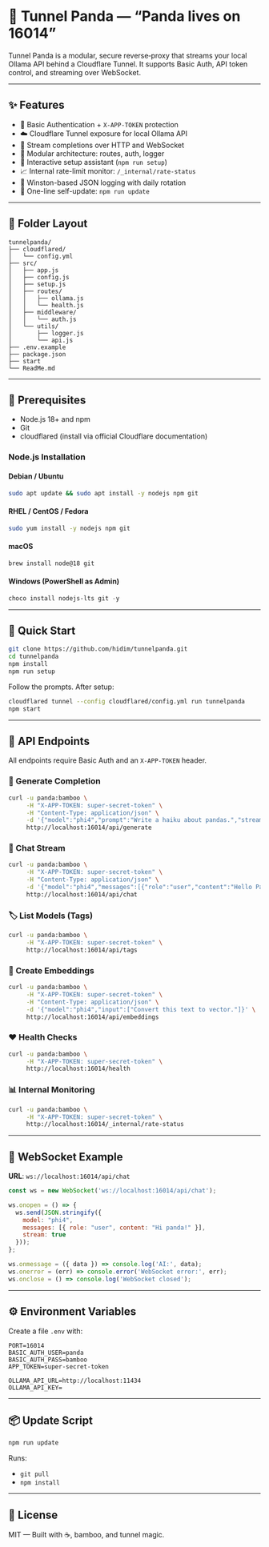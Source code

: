 # 🐼 Tunnel Panda — “Panda lives on 16014”

Tunnel Panda is a modular, secure reverse‑proxy that streams your local Ollama API behind a Cloudflare Tunnel. It supports Basic Auth, API token control, and streaming over WebSocket.

---

## ✨ Features

- 🔐 Basic Authentication + `X-APP-TOKEN` protection  
- ☁️ Cloudflare Tunnel exposure for local Ollama API  
- 💬 Stream completions over HTTP and WebSocket  
- 🧱 Modular architecture: routes, auth, logger  
- 🧰 Interactive setup assistant (`npm run setup`)  
- 📈 Internal rate-limit monitor: `/​_internal/rate-status`  
- 📜 Winston-based JSON logging with daily rotation  
- 🔁 One-line self-update: `npm run update`

---

## 📁 Folder Layout

```
tunnelpanda/
├── cloudflared/
│   └── config.yml
├── src/
│   ├── app.js
│   ├── config.js
│   ├── setup.js
│   ├── routes/
│   │   ├── ollama.js
│   │   └── health.js
│   ├── middleware/
│   │   └── auth.js
│   └── utils/
│       ├── logger.js
│       └── api.js
├── .env.example
├── package.json
├── start
└── ReadMe.md
```

---

## 🔧 Prerequisites

- Node.js 18+ and npm  
- Git  
- cloudflared (install via official Cloudflare documentation)

### Node.js Installation

#### Debian / Ubuntu
```bash
sudo apt update && sudo apt install -y nodejs npm git
```

#### RHEL / CentOS / Fedora
```bash
sudo yum install -y nodejs npm git
```

#### macOS
```bash
brew install node@18 git
```

#### Windows (PowerShell as Admin)
```powershell
choco install nodejs-lts git -y
```

---

## 🚀 Quick Start

```bash
git clone https://github.com/hidim/tunnelpanda.git
cd tunnelpanda
npm install
npm run setup
```

Follow the prompts. After setup:

```bash
cloudflared tunnel --config cloudflared/config.yml run tunnelpanda
npm start
```

---

## 🔌 API Endpoints

All endpoints require Basic Auth and an `X-APP-TOKEN` header.

### 🔁 Generate Completion
```bash
curl -u panda:bamboo \
     -H "X-APP-TOKEN: super-secret-token" \
     -H "Content-Type: application/json" \
     -d '{"model":"phi4","prompt":"Write a haiku about pandas.","stream":false}' \
     http://localhost:16014/api/generate
```

### 💬 Chat Stream
```bash
curl -u panda:bamboo \
     -H "X-APP-TOKEN: super-secret-token" \
     -H "Content-Type: application/json" \
     -d '{"model":"phi4","messages":[{"role":"user","content":"Hello Panda"}],"stream":true}' \
     http://localhost:16014/api/chat
```

### 🏷 List Models (Tags)
```bash
curl -u panda:bamboo \
     -H "X-APP-TOKEN: super-secret-token" \
     http://localhost:16014/api/tags
```

### 🧩 Create Embeddings
```bash
curl -u panda:bamboo \
     -H "X-APP-TOKEN: super-secret-token" \
     -H "Content-Type: application/json" \
     -d '{"model":"phi4","input":["Convert this text to vector."]}' \
     http://localhost:16014/api/embeddings
```

### ❤️ Health Checks
```bash
curl -u panda:bamboo \
     -H "X-APP-TOKEN: super-secret-token" \
     http://localhost:16014/health
```

### 📊 Internal Monitoring
```bash
curl -u panda:bamboo \
     -H "X-APP-TOKEN: super-secret-token" \
     http://localhost:16014/_internal/rate-status
```

---

## 🧪 WebSocket Example

**URL**: `ws://localhost:16014/api/chat`

```js
const ws = new WebSocket('ws://localhost:16014/api/chat');

ws.onopen = () => {
  ws.send(JSON.stringify({
    model: "phi4",
    messages: [{ role: "user", content: "Hi panda!" }],
    stream: true
  }));
};

ws.onmessage = ({ data }) => console.log('AI:', data);
ws.onerror = (err) => console.error('WebSocket error:', err);
ws.onclose = () => console.log('WebSocket closed');
```

---

## ⚙️ Environment Variables

Create a file `.env` with:

```dotenv
PORT=16014
BASIC_AUTH_USER=panda
BASIC_AUTH_PASS=bamboo
APP_TOKEN=super-secret-token

OLLAMA_API_URL=http://localhost:11434
OLLAMA_API_KEY=
```

---

## 📦 Update Script

```bash
npm run update
```

Runs:

- `git pull`  
- `npm install`

---

## 📄 License

MIT — Built with ☕, bamboo, and tunnel magic.